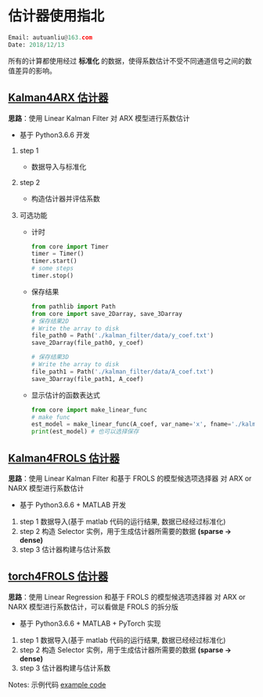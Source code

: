 # 估计器使用指北

```python
Email: autuanliu@163.com
Date: 2018/12/13
```

所有的计算都使用经过 **标准化** 的数据，使得系数估计不受不同通道信号之间的数值差异的影响。

## [Kalman4ARX 估计器](./kalman_ARX.py)

**思路**：使用 Linear Kalman Filter 对 ARX 模型进行系数估计

- 基于 Python3.6.6 开发

1. step 1
   - 数据导入与标准化

2. step 2
   - 构造估计器并评估系数

3. 可选功能
   - 计时
      ```python
      from core import Timer
      timer = Timer()
      timer.start()
      # some steps
      timer.stop()
      ```
   - 保存结果
      ```python
      from pathlib import Path
      from core import save_2Darray, save_3Darray
      # 保存结果2D
      # Write the array to disk
      file_path0 = Path('./kalman_filter/data/y_coef.txt')
      save_2Darray(file_path0, y_coef)

      # 保存结果3D
      # Write the array to disk
      file_path1 = Path('./kalman_filter/data/A_coef.txt')
      save_3Darray(file_path1, A_coef)
      ```
   - 显示估计的函数表达式
      ```python
      from core import make_linear_func
      # make func
      est_model = make_linear_func(A_coef, var_name='x', fname='./kalman_filter/data/linear_est_model.txt')
      print(est_model) # 也可以选择保存
      ```

## [Kalman4FROLS 估计器](./kalman_NARX.py)

**思路**：使用 Linear Kalman Filter 和基于 FROLS 的模型候选项选择器 对 ARX or NARX 模型进行系数估计

- 基于 Python3.6.6 + MATLAB 开发

1. step 1 数据导入(基于 matlab 代码的运行结果, 数据已经经过标准化)
2. step 2 构造 Selector 实例，用于生成估计器所需要的数据 **(sparse -> dense)**
3. step 3 估计器构建与估计系数

## [torch4FROLS 估计器](./kalman_NARX.py)

**思路**：使用 Linear Regression 和基于 FROLS 的模型候选项选择器 对 ARX or NARX 模型进行系数估计，可以看做是 FROLS 的拆分版

- 基于 Python3.6.6 + MATLAB + PyTorch 实现

1. step 1 数据导入(基于 matlab 代码的运行结果, 数据已经经过标准化)
2. step 2 构造 Selector 实例，用于生成估计器所需要的数据 **(sparse -> dense)**
3. step 3 估计器构建与估计系数

Notes: 示例代码 [example code](./test.py)

